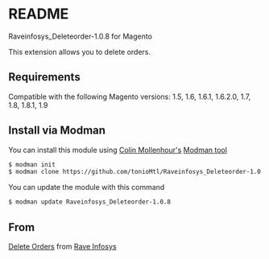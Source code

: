 README
================

Raveinfosys_Deleteorder-1.0.8 for Magento

This extension allows you to delete orders.

Requirements
------------

Compatible with the following Magento versions: 1.5, 1.6, 1.6.1, 1.6.2.0, 1.7, 1.8, 1.8.1, 1.9

Install via Modman
----------------

You can install this module using [Colin Mollenhour's](https://github.com/colinmollenhour) [Modman tool](https://github.com/colinmollenhour/modman)

```bash
$ modman init
$ modman clone https://github.com/tonioMtl/Raveinfosys_Deleteorder-1.0.8.git
```
You can update the module with this command

```bash
$ modman update Raveinfosys_Deleteorder-1.0.8
```

From
----

[Delete Orders](http://www.magentocommerce.com/magento-connect/delete-orders-6.html) from [Rave Infosys](http://www.magentocommerce.com/magento-connect/developer/Rave+Infosys)
